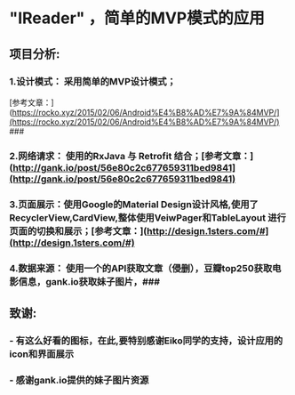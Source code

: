 # "IReader" ，简单的MVP模式的应用  ##
## 项目分析:

### 1.设计模式： 采用简单的MVP设计模式；
[参考文章：](https://rocko.xyz/2015/02/06/Android%E4%B8%AD%E7%9A%84MVP/](https://rocko.xyz/2015/02/06/Android%E4%B8%AD%E7%9A%84MVP/) ###

### 2.网络请求： 使用的RxJava 与 Retrofit 结合；[参考文章：](http://gank.io/post/56e80c2c677659311bed9841](http://gank.io/post/56e80c2c677659311bed9841) ###

### 3.页面展示：使用Google的Material Design设计风格,使用了RecyclerView,CardView,整体使用VeiwPager和TableLayout 进行页面的切换和展示；[参考文章：](http://design.1sters.com/#](http://design.1sters.com/#) ###

### 4.数据来源： 使用一个的API获取文章（侵删），豆瓣top250获取电影信息，gank.io获取妹子图片，###

## 致谢:

### - 有这么好看的图标，在此,要特别感谢Eiko同学的支持，设计应用的icon和界面展示 ###

### - 感谢gank.io提供的妹子图片资源 ###
